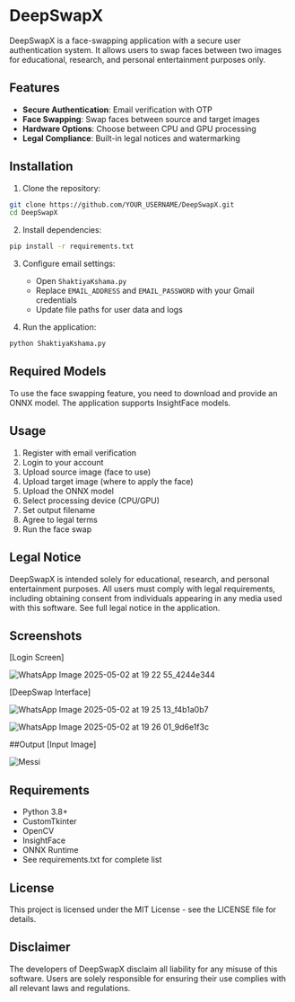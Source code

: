 # DeepSwapX

DeepSwapX is a face-swapping application with a secure user authentication system. It allows users to swap faces between two images for educational, research, and personal entertainment purposes only.


## Features

- **Secure Authentication**: Email verification with OTP
- **Face Swapping**: Swap faces between source and target images
- **Hardware Options**: Choose between CPU and GPU processing
- **Legal Compliance**: Built-in legal notices and watermarking

## Installation

1. Clone the repository:
```bash
git clone https://github.com/YOUR_USERNAME/DeepSwapX.git
cd DeepSwapX
```

2. Install dependencies:
```bash
pip install -r requirements.txt
```

3. Configure email settings:
   - Open `ShaktiyaKshama.py`
   - Replace `EMAIL_ADDRESS` and `EMAIL_PASSWORD` with your Gmail credentials
   - Update file paths for user data and logs

4. Run the application:
```bash
python ShaktiyaKshama.py
```

## Required Models

To use the face swapping feature, you need to download and provide an ONNX model. The application supports InsightFace models.

## Usage

1. Register with email verification
2. Login to your account
3. Upload source image (face to use)
4. Upload target image (where to apply the face)
5. Upload the ONNX model
6. Select processing device (CPU/GPU)
7. Set output filename
8. Agree to legal terms
9. Run the face swap

## Legal Notice

DeepSwapX is intended solely for educational, research, and personal entertainment purposes. All users must comply with legal requirements, including obtaining consent from individuals appearing in any media used with this software. See full legal notice in the application.

## Screenshots

[Login Screen]

![WhatsApp Image 2025-05-02 at 19 22 55_4244e344](https://github.com/user-attachments/assets/4e722d5a-df20-4f47-b09c-8c06e4bc3008)


[DeepSwap Interface]


![WhatsApp Image 2025-05-02 at 19 25 13_f4b1a0b7](https://github.com/user-attachments/assets/d8f1bb81-a6fa-400d-aea0-b9c4ae73a2d5)

![WhatsApp Image 2025-05-02 at 19 26 01_9d6e1f3c](https://github.com/user-attachments/assets/f7629d63-088b-405a-8b58-07b8cf04e3a5)

##Output 
[Input Image] 

![Messi](https://github.com/user-attachments/assets/6b1de8b8-8689-471b-864c-e194cad9c1f1)

## Requirements

- Python 3.8+
- CustomTkinter
- OpenCV
- InsightFace
- ONNX Runtime
- See requirements.txt for complete list

## License

This project is licensed under the MIT License - see the LICENSE file for details.

## Disclaimer

The developers of DeepSwapX disclaim all liability for any misuse of this software. Users are solely responsible for ensuring their use complies with all relevant laws and regulations.
